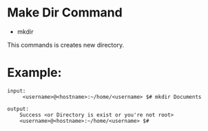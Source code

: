 # Make Dir Command

* mkdir

This commands is creates new directory.

# Example:

```
input:
     <username>@<hostname>:~/home/<username> $# mkdir Documents

output:
    Success <or Directory is exist or you're not root>
    <username>@<hostname>:~/home/<username> $#
```
